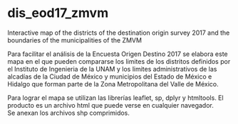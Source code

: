 # dis_eod17_zmvm
Interactive map of the districts of the destination origin survey 2017 and the boundaries of the municipalities of the ZMVM

Para facilitar el análisis de la Encuesta Origen Destino 2017 se elabora este mapa en el que pueden compararse
los limites de los distritos definidos por el Instituto de Ingenieria de la UNAM y los limites administrativos 
de las alcadías de la Ciudad de México y municipios del Estado de México e Hidalgo que forman parte de la 
Zona Metropolitana del Valle de México. 

Para lograr el mapa se utilizan las librerías leaflet, sp, dplyr y htmltools. El producto es un archivo html que puede verse en cualquier navegador.  
Se anexan los archivos shp comprimidos. 
